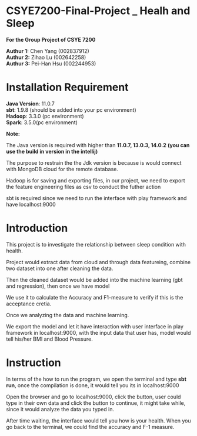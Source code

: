 # CSYE7200-Final-Project _ Healh and Sleep
**For the Group Project of CSYE 7200**

**Authur 1:** Chen Yang (002837912)<br />
**Authur 2:** Zihao Lu (002642258)<br />
**Authur 3:** Pei-Han Hsu (002244953)<br />

# Installation Requirement
**Java Version**: 11.0.7<br />
**sbt**: 1.9.8 (should be added into your pc environment)<br />
**Hadoop**: 3.3.0 (pc environment)<br />
**Spark**: 3.5.0(pc environment)<br />

**Note:**

The Java version is required with higher than **11.0.7, 13.0.3, 14.0.2** **(you can use the build in version in the intellij)**<br />

The purpose to restrain the the Jdk version is because is would connect with MongoDB cloud for the remote database.<br />

Hadoop is for saving and exporting files, in our project, we need to export the feature engineering files as csv to conduct the futher action <br />

sbt is required since we need to run the interface with play framework and have localhost:9000

# Introduction
This project is to investigate the relationship between sleep condition with health.<br />

Project would extract data from cloud and through data featureing, combine two dataset into one after cleaning the data. <br />

Then the cleaned dataset would be added into the machine learning (gbt and regression), then once we have model<br />

We use it to calculate the Accuracy and F1-measure to verify if this is the acceptance cretia. <br />

Once we analyzing the data and machine learning. <br />

We export the model and let it have interaction with user interface in play framework in localhost:9000, with the input data that user has, model would tell his/her BMI and Blood Pressure.

# Instruction
In terms of the how to run the program, we open the terminal and type **sbt run**, once the compilation is done, it would tell you its in localhost:9000 <br />

Open the browser and go to localhost:9000, click the button, user could type in their own data and click the button to continue, it might take while, since it would analyze the data you typed in. <br />

After time waiting, the interface would tell you how is your health. When you go back to the terminal, we could find the accuracy and F-1 measure. <br />




